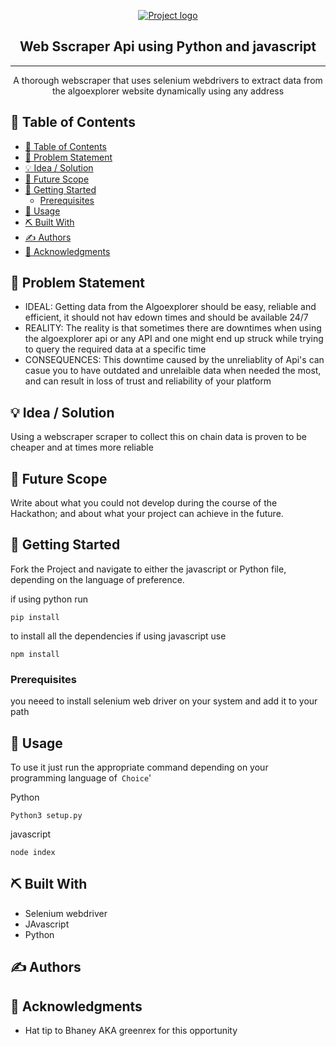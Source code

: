 <p align="center">
  <a href="" rel="noopener">
 <img src="https://avatars.githubusercontent.com/u/87402354?v=4" alt="Project logo"></a>
</p>
<h2 align="center">Web Sscraper Api using Python and javascript</h2>

<div align="center">


</div>

---

<p align="center"> A thorough webscraper that uses selenium webdrivers to extract data from the algoexplorer website dynamically using any address
    <br> 
</p>

## 📝 Table of Contents


- [📝 Table of Contents](#-table-of-contents)
- [🧐 Problem Statement <a name = "problem_statement"></a>](#-problem-statement-)
- [💡 Idea / Solution <a name = "idea"></a>](#-idea--solution-)
- [🚀 Future Scope <a name = "future_scope"></a>](#-future-scope-)
- [🏁 Getting Started <a name = "getting_started"></a>](#-getting-started-)
  - [Prerequisites](#prerequisites)
- [🎈 Usage <a name="usage"></a>](#-usage-)
- [⛏️ Built With <a name = "tech_stack"></a>](#️-built-with-)
- [✍️ Authors <a name = "authors"></a>](#️-authors-)
- [🎉 Acknowledgments <a name = "acknowledgments"></a>](#-acknowledgments-)

## 🧐 Problem Statement <a name = "problem_statement"></a>


- IDEAL: Getting data from the Algoexplorer should be easy, reliable and efficient, it should not hav edown times and should be available 24/7
- REALITY: The reality is that sometimes there are downtimes when using the algoexplorer api or any API and one might end up struck while trying to query the required data at a specific time
- CONSEQUENCES: This downtime caused by the unreliablity of Api's can casue you to have outdated and unrelaible data when needed the most, and can result in loss of trust and reliability of your platform


## 💡 Idea / Solution <a name = "idea"></a>

Using a webscraper scraper to collect this on chain data is proven to be cheaper and at times more reliable

## 🚀 Future Scope <a name = "future_scope"></a>

Write about what you could not develop during the course of the Hackathon; and about what your project can achieve
in the future.

## 🏁 Getting Started <a name = "getting_started"></a>

Fork the Project and navigate to either the javascript or Python file, depending on the language of preference.

if using python run 
```
pip install
```
to install all the dependencies
if using javascript use
```
npm install
```

### Prerequisites

you neeed to install selenium web driver on your system and add it to your path



## 🎈 Usage <a name="usage"></a>

To use it just run the appropriate command depending on your programming language of` Choice`'

Python
```
Python3 setup.py
```
javascript
```
node index
```

## ⛏️ Built With <a name = "tech_stack"></a>

- Selenium webdriver
- JAvascript
- Python

## ✍️ Authors <a name = "authors"></a>


## 🎉 Acknowledgments <a name = "acknowledgments"></a>

- Hat tip to Bhaney AKA greenrex for this opportunity
